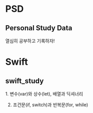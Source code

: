 # PSD
## Personal Study Data
열심히 공부하고 기록하자!




<h1> Swift </h1>
<h2> swift_study </h2>
1. 변수(var)와 상수(let), 배열과 딕셔너리

2. 조건문(if, switch)과 반복문(for, while)
